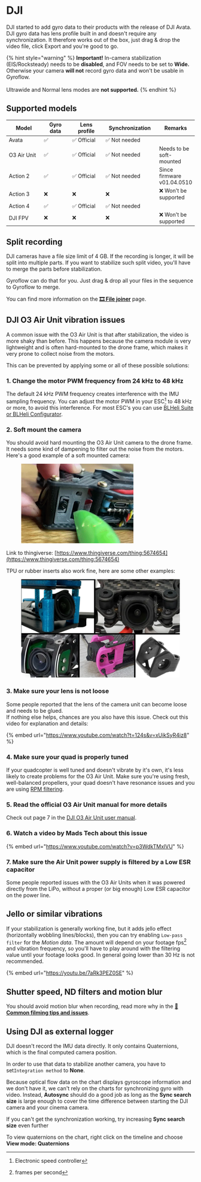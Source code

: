 # DJI

DJI started to add gyro data to their products with the release of DJI Avata. DJI gyro data has lens profile built in and doesn't require any synchronization. It therefore works out of the box, just drag & drop the video file, click Export and you're good to go.

{% hint style="warning" %}
**Important!** In-camera stabilization (EIS/Rocksteady) needs to be **disabled**, and FOV needs to be set to **Wide.** Otherwise your camera **will not** record gyro data and won't be usable in Gyroflow.\
\
Ultrawide and Normal lens modes are **not supported.**
{% endhint %}

## Supported models

<table><thead><tr><th width="142">Model</th><th width="111">Gyro data</th><th width="124">Lens profile</th><th width="159">Synchronization</th><th>Remarks</th></tr></thead><tbody><tr><td>Avata</td><td>✅ </td><td>✅ Official</td><td>✅ Not needed</td><td></td></tr><tr><td>O3 Air Unit</td><td>✅ </td><td>✅ Official</td><td>✅ Not needed</td><td>Needs to be soft-mounted</td></tr><tr><td>Action 2</td><td>✅ </td><td>✅ Official</td><td>✅ Not needed</td><td>Since firmware v01.04.0510</td></tr><tr><td>Action 3</td><td>❌</td><td>❌</td><td>❌</td><td>❌ Won't be supported</td></tr><tr><td>Action 4</td><td>✅ </td><td>✅ Official</td><td>✅ Not needed</td><td></td></tr><tr><td>DJI FPV</td><td>❌</td><td>❌</td><td>❌</td><td>❌ Won't be supported</td></tr></tbody></table>

## Split recording

DJI cameras have a file size limit of 4 GB. If the recording is longer, it will be split into multiple parts. If you want to stabilize such split video, you'll have to merge the parts before stabilization.

Gyroflow can do that for you. Just drag & drop all your files in the sequence to Gyroflow to merge.

You can find more information on the [**🎞 File joiner**](../file-joiner.md) page.

## DJI O3 Air Unit vibration issues

A common issue with the O3 Air Unit is that after stabilization, the video is more shaky than before. This happens because the camera module is very lightweight and is often hard-mounted to the drone frame, which makes it very prone to collect noise from the motors.

This can be prevented by applying some or all of these possible solutions:

### 1. Change the motor PWM frequency from 24 kHz to 48 kHz

The default 24 kHz PWM frequency creates interference with the IMU sampling frequency. You can adjust the motor PWM in your ESC[^1] to 48 kHz or more, to avoid this interference. For most ESC's you can use [BLHeli Suite or BLHeli Configurator](http://www.multirotorguide.com/guide/blheli-suite-and-blheli-configurator-how-to-download-install-use-blhelisuite/).

### 2. Soft mount the camera

You should avoid hard mounting the O3 Air Unit camera to the drone frame. It needs some kind of dampening to filter out the noise from the motors. Here's a good example of a soft mounted camera:

<figure><img src="../../.gitbook/assets/o3_good_mount.gif" alt=""><figcaption></figcaption></figure>

Link to thingiverse: [https://www.thingiverse.com/thing:5674654](https://www.thingiverse.com/thing:5674654)

TPU or rubber inserts also work fine, here are some other examples:

<figure><img src="../../.gitbook/assets/o3_other_mounts.png" alt=""><figcaption></figcaption></figure>

### 3. Make sure your lens is not loose

Some people reported that the lens of the camera unit can become loose and needs to be glued.\
If nothing else helps, chances are you also have this issue. Check out this video for explanation and details:

{% embed url="https://www.youtube.com/watch?t=124s&v=xUikSyR4iz8" %}

### 4. Make sure your quad is properly tuned

If your quadcopter is well tuned and doesn't vibrate by it's own, it's less likely to create problems for the O3 Air Unit. Make sure you're using fresh, well-balanced propellers, your quad doesn't have resonance issues and you are using [RPM filtering](https://oscarliang.com/rpm-filter/).&#x20;

### 5. Read the official O3 Air Unit manual for more details

Check out page 7 in the [DJI O3 Air Unit user manual](https://dl.djicdn.com/downloads/DJI\_O3\_Air\_Unit/20221123/DJI\_O3\_Air\_Unit\_User\_Manual\_v1.0\_EN.pdf).

### 6. Watch a video by Mads Tech about this issue

{% embed url="https://www.youtube.com/watch?v=p3WdkTMxlVU" %}

### 7. Make sure the Air Unit power supply is filtered by a Low ESR capacitor

Some people reported issues with the O3 Air Units when it was powered directly from the LiPo, without a proper (or big enough) Low ESR capacitor on the power line.&#x20;

## Jello or similar vibrations

If your stabilization is generally working fine, but it adds jello effect (horizontally wobbling lines/blocks), then you can try enabling `Low-pass filter` for the _Motion data_. The amount will depend on your footage fps[^2] and vibration frequency, so you'll have to play around with the filtering value until your footage looks good. In general going lower than 30 Hz is not recommended.

{% embed url="https://youtu.be/7aRk3PEZ0SE" %}

## Shutter speed, ND filters and motion blur

You should avoid motion blur when recording, read more why in the [📸 **Common filming tips and issues**](../common-filming-tips-and-issues.md).

## Using DJI as external logger

DJI doesn't record the IMU data directly. It only contains Quaternions, which is the final computed camera position.

In order to use that data to stabilize another camera, you have to set`Integration method` to **None**.

Because optical flow data on the chart displays gyroscope information and we don't have it, we can't rely on the charts for synchronizing gyro with video. Instead, **Autosync** should do a good job as long as the **Sync search size** is large enough to cover the time difference between starting the DJI camera and your cinema camera.&#x20;

If you can't get the synchronization working, try increasing **Sync search size** even further

To view quaternions on the chart, right click on the timeline and choose **View mode: Quaternions**



[^1]: Electronic speed controller

[^2]: frames per second
